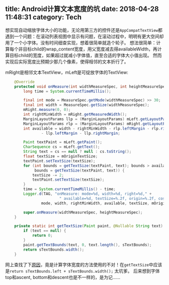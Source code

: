 title: Android计算文本宽度的坑
date: 2018-04-28 11:48:31
category: Tech
---
想实现自动缩放字体大小的功能，无论用第三方的控件还是`AppCompatTextView`都遇到一个问题：在滚动列表视图中显示有问题，在滚动过程中，明明有更大空间却用了一个小字体。没有时间细查实现，想着很简单就造个轮子。
想法很简单：计算每个非目标child的wrap_content宽度，用父宽度减去得availableWidth，再计算目标child的宽度，如果超过就减小字体值，直至合适的字体大小值出现。
然而实现后实际宽度比预期少那几个像素，使得相邻的文本折行了。

mRight是相邻文本TextView，mLeft是可绽放字体的TextView:
```java
    @Override
    protected void onMeasure(int widthMeasureSpec, int heightMeasureSpec) {
        long time = System.currentTimeMillis();

        final int mode = MeasureSpec.getMode(widthMeasureSpec) >> 30;
        final int width = MeasureSpec.getSize(widthMeasureSpec);
        mRight.measure(0, 0);
        int rightMinWidth = mRight.getMeasuredWidth();
        MarginLayoutParams llp = (MarginLayoutParams) mLeft.getLayoutParams();
        MarginLayoutParams rlp = (MarginLayoutParams) mRight.getLayoutParams();
        int available = width - rightMinWidth - rlp.leftMargin - rlp.rightMargin
                - llp.leftMargin - llp.rightMargin;

        Paint textPaint = mLeft.getPaint();
        CharSequence cs = mLeft.getText();
        String text = cs == null ? null : cs.toString();
        float textSize = mOriginTextSize;
        textPaint.setTextSize(textSize);
        for (int bounds = getTextSize(textPaint, text); bounds > available;
             bounds = getTextSize(textPaint, text)) {
            textSize -= 2;
            textPaint.setTextSize(textSize);
        }
        time = System.currentTimeMillis() - time;
        Logger.d(TAG, "onMeasure: mode=%d, width=%d, right=%d," +
                        " available=%d, textSize=%.2f, origin=%.2f, cost=%d",
                mode, width, rightMinWidth, available, textSize, mOriginTextSize, time);

        super.onMeasure(widthMeasureSpec, heightMeasureSpec);
    }

    private static int getTextSize(Paint paint, @Nullable String text) {
        if (text == null) {
            return 0;
        }
        paint.getTextBounds(text, 0, text.length(), sTextBounds);
        return sTextBounds.width();
    }
```

网上查找了下[原因](https://stackoverflow.com/a/15398496)，竟是计算字体宽度的方法使用的不对！在`getTextSize`中应该是`return sTextBounds.left + sTextBounds.width();` 太坑爹。
后来想到字体top和ascent, bottom和descent也是不一样的，是为记……

